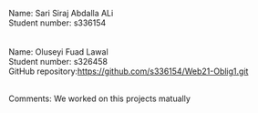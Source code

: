 Name: Sari Siraj Abdalla ALi <br>
Student number: s336154 <br>
<br> <br>
Name: Oluseyi Fuad Lawal <br>
Student number: s326458 <br>
GitHub repository:https://github.com/s336154/Web21-Oblig1.git </br></br>

Comments: We worked on this projects matually
